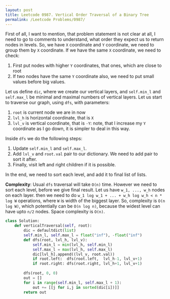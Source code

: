 ```yaml
---
layout: post
title: Leetcode 0987. Vertical Order Traversal of a Binary Tree
permalink: /Leetcode Problems/0987/
---
```


First of all, I want to mention, that problem statement is not clear at all, I need to go to comments to understand, what order they expect us to return nodes in levels. So, we have `X` coordinate and `Y` coordinate, we need to group them by `X` coordinate. If we have the same `X` coordinate, we need to check:
1. First put nodes with higher `Y` coordinates, that ones, which are close to root
2. If two nodes have the same `Y` coordinate also, we need to put small values before big values.

Let us define `dic`, where we create our vertical layers, and `self.min_l` and  `self.max_l` be minimal and maximal numbers of vertical layers. Let us start to traverse our graph, using `dfs`, with parameters: 

1. `root` is current node we are in now
2. `lvl_h` is horizontal coordinate, that is `X`
3. `lvl_v` is vertical coordinate, that is `-Y`: note, that I increase my `Y` coordinate as I go down, it is simpler to deal in this way.

Inside `dfs` we do the following steps:
1. Update `self.min_l` and `self.max_l`.
2. Add `lvl_v` and `root.val` pair to our dictionary. We need to add pair to sort it after.
3. Finally, visit left and right children if it is possible.

In the end, we need to sort each level, and add it to final list of lists.

**Complexity**: Usual `dfs` traversal will take `O(n)` time. However we need to sort each level, before we give final result. Let us have `w_1, ..., w_h` nodes on each layer. then we need to do `w_1 log w_1 + ... + w_h log w_h < n * log W` operations, where `W` is width of the biggest layer. So, complexity is `O(n log W)`, which potentially can be `O(n log n)`, because the widest level can have upto `n/2` nodes. Space complexity is `O(n)`.

```python
class Solution:
    def verticalTraversal(self, root):
        dic = defaultdict(list)
        self.min_l, self.max_l = float("inf"), -float("inf")
        def dfs(root, lvl_h, lvl_v):
            self.min_l = min(lvl_h, self.min_l)
            self.max_l = max(lvl_h, self.max_l)
            dic[lvl_h].append((lvl_v, root.val))
            if root.left:  dfs(root.left,  lvl_h-1, lvl_v+1)
            if root.right: dfs(root.right, lvl_h+1, lvl_v+1)
        
        dfs(root, 0, 0)
        out = []
        for i in range(self.min_l, self.max_l + 1):
            out += [[j for i,j in sorted(dic[i])]]
        return out
```